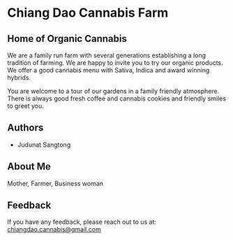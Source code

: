
# Chiang Dao Cannabis Farm

## Home of Organic Cannabis
We are a family run farm with several generations establishing a long tradition of farming.
We are happy to invite you to try our organic products.
We offer a good cannabis menu with Sativa, Indica and award winning hybrids.

You are welcome to a tour of our gardens in a family friendly atmosphere.
There is always good fresh coffee and cannabis cookies and friendly smiles to greet you.

## Authors
- Judunat Sangtong

## About Me
Mother, Farmer, Business woman

## Feedback
If you have any feedback, please reach out to us at: chiangdao.cannabis@gmail.com
